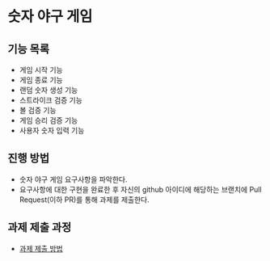 # 숫자 야구 게임

## 기능 목록
* 게임 시작 기능
* 게임 종료 기능
* 랜덤 숫자 생성 기능
* 스트라이크 검증 기능
* 볼 검증 기능
* 게임 승리 검증 기능
* 사용자 숫자 입력 기능

## 진행 방법
* 숫자 야구 게임 요구사항을 파악한다.
* 요구사항에 대한 구현을 완료한 후 자신의 github 아이디에 해당하는 브랜치에 Pull Request(이하 PR)를 통해 과제를 제출한다.

## 과제 제출 과정
* [과제 제출 방법](https://github.com/next-step/nextstep-docs/tree/master/precourse)
